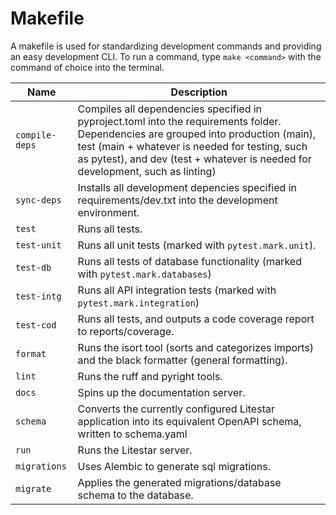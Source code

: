 # Makefile

A makefile is used for standardizing development commands and providing an easy development CLI. To run a command, type `make <command>` with the command of choice into the terminal.  

| Name | Description |
| -------- | ------- |
| `compile-deps` | Compiles all dependencies specified in pyproject.toml into the requirements folder. Dependencies are grouped into production (main), test (main + whatever is needed for testing, such as pytest), and dev (test + whatever is needed for development, such as linting) |
| `sync-deps` | Installs all development depencies specified in requirements/dev.txt into the development environment. |
| `test` | Runs all tests. |
| `test-unit` | Runs all unit tests (marked with `pytest.mark.unit`). |
| `test-db` | Runs all tests of database functionality (marked with `pytest.mark.databases`) |
| `test-intg` | Runs all API integration tests (marked with `pytest.mark.integration`) |
| `test-cod` | Runs all tests, and outputs a code coverage report to reports/coverage. |
| `format` | Runs the isort tool (sorts and categorizes imports) and the black formatter (general formatting). |
| `lint` | Runs the ruff and pyright tools. |
| `docs` | Spins up the documentation server. |
| `schema` | Converts the currently configured Litestar application into its equivalent OpenAPI schema, written to schema.yaml |
| `run` | Runs the Litestar server. |
| `migrations` | Uses Alembic to generate sql migrations. |
| `migrate` | Applies the generated migrations/database schema to the database. |




